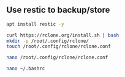 ## Use restic to backup/store 

```bash
apt install restic -y

curl https://rclone.org/install.sh | bash
mkdir -p /root/.config/rclone/
touch /root/.config/rclone/rclone.conf

nano /root/.config/rclone/rclone.conf

nano ~/.bashrc


```
